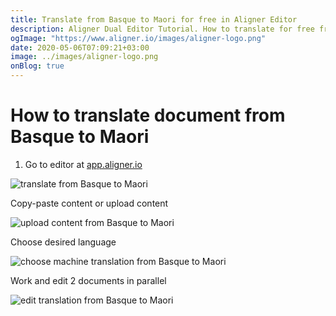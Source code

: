 ```yaml
---
title: Translate from Basque to Maori for free in Aligner Editor
description: Aligner Dual Editor Tutorial. How to translate for free from Basque to Maori. Aligner is multilingual document management platform. 
ogImage: "https://www.aligner.io/images/aligner-logo.png"
date: 2020-05-06T07:09:21+03:00
image: ../images/aligner-logo.png
onBlog: true
---
```


# How to translate document from Basque to Maori

1. Go to editor at [app.aligner.io](https://app.aligner.io "Aligner App web page")

![translate from Basque to Maori](../aligner-blank-editor.png "translate from Basque to Maori")

Copy-paste content or upload content

![upload content from Basque to Maori](../aligner-uploaded-document.png "upload content from Basque to Maori")

Choose desired language

![choose machine translation from Basque to Maori](../aligner-language-dropdown.png "choose machine translation from Basque to Maori")

Work and edit 2 documents in parallel

![edit translation from Basque to Maori](../aligner-double-sitded-editor.png "edit translation from Basque to Maori")

